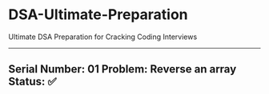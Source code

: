 # DSA-Ultimate-Preparation
Ultimate DSA Preparation for Cracking Coding Interviews

---
Serial Number: 01
Problem: Reverse an array
Status: ✅
---
